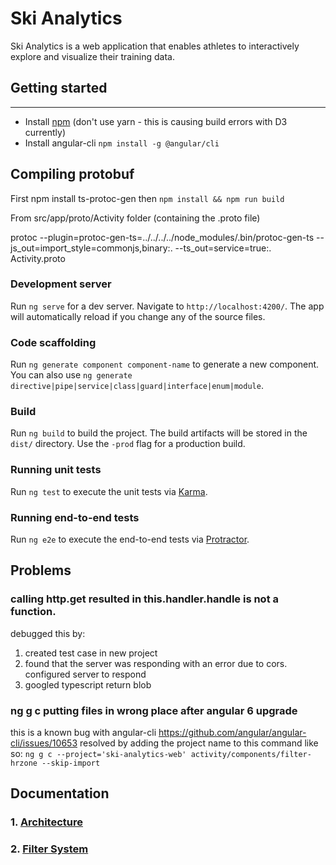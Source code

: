 # Ski Analytics 

Ski Analytics is a web application that enables athletes to interactively explore and visualize their training data.

## Getting started
---
 - Install [npm](https://www.npmjs.com/get-npm)  (don't use yarn - this is causing build errors with D3 currently)
 - Install angular-cli `npm install -g @angular/cli`
 
 
## Compiling protobuf

First npm install ts-protoc-gen
then `npm install && npm run build`

From src/app/proto/Activity folder (containing the .proto file)

protoc --plugin=protoc-gen-ts=../../../../node_modules/.bin/protoc-gen-ts --js_out=import_style=commonjs,binary:. --ts_out=service=true:. Activity.proto





### Development server

Run `ng serve` for a dev server. Navigate to `http://localhost:4200/`. The app will automatically reload if you change any of the source files.

### Code scaffolding

Run `ng generate component component-name` to generate a new component. You can also use `ng generate directive|pipe|service|class|guard|interface|enum|module`.

### Build

Run `ng build` to build the project. The build artifacts will be stored in the `dist/` directory. Use the `-prod` flag for a production build.

### Running unit tests

Run `ng test` to execute the unit tests via [Karma](https://karma-runner.github.io).

### Running end-to-end tests

Run `ng e2e` to execute the end-to-end tests via [Protractor](http://www.protractortest.org/).



## Problems
### calling http.get resulted in this.handler.handle is not a function.  
debugged this by:

1. created test case in new project
2. found that the server was responding with an error due to cors. configured server to respond
3. googled typescript return blob

### ng g c putting files in wrong place after angular 6 upgrade
this is a known bug with angular-cli https://github.com/angular/angular-cli/issues/10653
resolved by adding the project name to this command like so:
`ng g c --project='ski-analytics-web' activity/components/filter-hrzone --skip-import`

## Documentation

### 1. [Architecture](docs/redux.md)
### 2. [Filter System](docs/filter.md)
